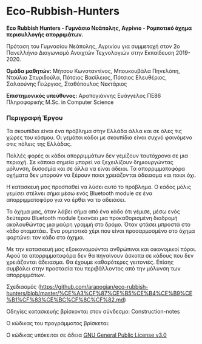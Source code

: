 # Eco-Rubbish-Hunters
**Eco Rubbish Hunters - Γυμνάσιο Νεάπολης, Αγρίνιο - Ρομποτικό όχημα περισυλλογής απορριμάτων.**

Πρόταση του Γυμνασίου Νεάπολης, Αγρινίου για συμμετοχή στον 2ο Πανελλήνιο Διαγωνισμό Ανοιχτών Τεχνολογιών στην Εκπαίδευση  2019-2020.

**Ομάδα μαθητών:** Μήτσου Κωνσταντίνος, Μπουκουβάλα Πηνελόπη, Ντούλια Σπυριδούλα, Πότσιος Βασίλειος, Πότσιος Ελευθέριος, Σαλαούνης Γεώργιος, Σταθόπουλος Νεκτάριος

**Επιστημονικός υπεύθυνος:** Αραπογιάννης Ευάγγελος ΠΕ86 Πληροφορικής M.Sc. in Computer Science

### Περιγραφή Έργου
Τα σκουπίδια είναι ένα πρόβλημα στην Ελλάδα άλλα και σε όλες τις χώρες του κόσμου. Οι γεμάτοι κάδοι με σκουπίδια είναι συχνό φαινόμενο στις πόλεις της Ελλάδας.

Πολλές φορές οι κάδοι απορριμμάτων δεν γεμίζουν ταυτόχρονα σε μια περιοχή. Σε κάποια σημεία μπορεί να ξεχειλίζουν δημιουργώντας μόλυνση, δυσοσμία και σε άλλα να είναι άδειοι. Τα απορριμματοφόρα οχήματα δεν μπορούν να ξέρουν ποιοι χρειάζονται άδειασμα και ποιοι όχι.	

Η κατασκευή μας προσπαθεί να λύσει αυτό το πρόβλημα. Ο κάδος μόλις γεμίσει στέλνει σήμα μέσω ενός Bluetooth module σε ένα απορριμματοφόρο για να έρθει να το αδειάσει. 

Το όχημα μας, όταν λάβει σήμα από ένα κάδο ότι γέμισε, μέσω ενός δεύτερου Bluetooth module ξεκινάει μια προκαθορισμένη διαδρομή ακολουθώντας μια μαύρη γραμμή στο δρόμο. Όταν φτάσει μπροστά στο κάδο σταματάει. Ένα ρομποτικό χέρι που είναι προσαρμοσμένο στο όχημα φορτώνει τον κάδο στο όχημα.  

Με την κατασκευή μας εξοικονομούνται ανθρώπινοι και οικονομικοί πόροι. Αφού τα απορριμματοφόρα δεν θα πηγαίνουν άσκοπα σε κάδους που δεν χρειάζονται άδειασμα. Θα έχουμε καθαρότερες γειτονιές. Επίσης συμβάλει στην προστασία του περιβάλλοντος από την μόλυνση των απορριμμάτων.




Σχεδιασμός (https://github.com/arapogian/eco-rubbish-hunters/blob/master/%CE%A3%CF%87%CE%B5%CE%B4%CE%B9%CE%B1%CF%83%CE%BC%CF%8C%CF%82.md)

Οδηγίες κατασκευής βρίσκονται στον σύνδεσμο: Construction-notes

Ο κώδικας του προγράμματος βρίσκεται:

Ο κώδικας υπόκειται σε άδεια [GNU General Public License v3.0](https://github.com/arapogian/eco-rubbish-hunters/blob/master/LICENSE)
